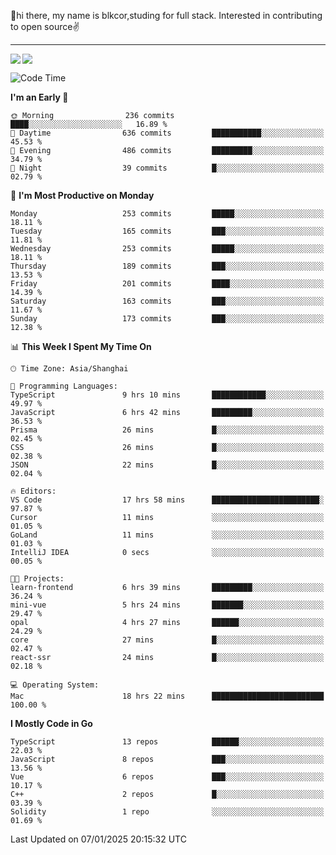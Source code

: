 👋hi there, my name is blkcor,studing for full stack.
Interested in contributing to open source✌️

<hr/>

![](https://github-readme-stats.vercel.app/api?username=blkcor)
<a href="https://github.com/blkcor/github-readme-stats">
    <img align="left" src="https://github-readme-stats.vercel.app/api/top-langs/?username=blkcor&hide=jupyter%20notebook,shaderlab,tex,c%23&langs_count=9" />
</a>


<!--START_SECTION:waka-->
![Code Time](http://img.shields.io/badge/Code%20Time-1%2C756%20hrs%202%20mins-blue)

**I'm an Early 🐤** 

```text
🌞 Morning                236 commits         ████░░░░░░░░░░░░░░░░░░░░░   16.89 % 
🌆 Daytime                636 commits         ███████████░░░░░░░░░░░░░░   45.53 % 
🌃 Evening                486 commits         █████████░░░░░░░░░░░░░░░░   34.79 % 
🌙 Night                  39 commits          █░░░░░░░░░░░░░░░░░░░░░░░░   02.79 % 
```
📅 **I'm Most Productive on Monday** 

```text
Monday                   253 commits         █████░░░░░░░░░░░░░░░░░░░░   18.11 % 
Tuesday                  165 commits         ███░░░░░░░░░░░░░░░░░░░░░░   11.81 % 
Wednesday                253 commits         █████░░░░░░░░░░░░░░░░░░░░   18.11 % 
Thursday                 189 commits         ███░░░░░░░░░░░░░░░░░░░░░░   13.53 % 
Friday                   201 commits         ████░░░░░░░░░░░░░░░░░░░░░   14.39 % 
Saturday                 163 commits         ███░░░░░░░░░░░░░░░░░░░░░░   11.67 % 
Sunday                   173 commits         ███░░░░░░░░░░░░░░░░░░░░░░   12.38 % 
```


📊 **This Week I Spent My Time On** 

```text
🕑︎ Time Zone: Asia/Shanghai

💬 Programming Languages: 
TypeScript               9 hrs 10 mins       ████████████░░░░░░░░░░░░░   49.97 % 
JavaScript               6 hrs 42 mins       █████████░░░░░░░░░░░░░░░░   36.53 % 
Prisma                   26 mins             █░░░░░░░░░░░░░░░░░░░░░░░░   02.45 % 
CSS                      26 mins             █░░░░░░░░░░░░░░░░░░░░░░░░   02.38 % 
JSON                     22 mins             █░░░░░░░░░░░░░░░░░░░░░░░░   02.04 % 

🔥 Editors: 
VS Code                  17 hrs 58 mins      ████████████████████████░   97.87 % 
Cursor                   11 mins             ░░░░░░░░░░░░░░░░░░░░░░░░░   01.05 % 
GoLand                   11 mins             ░░░░░░░░░░░░░░░░░░░░░░░░░   01.03 % 
IntelliJ IDEA            0 secs              ░░░░░░░░░░░░░░░░░░░░░░░░░   00.05 % 

🐱‍💻 Projects: 
learn-frontend           6 hrs 39 mins       █████████░░░░░░░░░░░░░░░░   36.24 % 
mini-vue                 5 hrs 24 mins       ███████░░░░░░░░░░░░░░░░░░   29.47 % 
opal                     4 hrs 27 mins       ██████░░░░░░░░░░░░░░░░░░░   24.29 % 
core                     27 mins             █░░░░░░░░░░░░░░░░░░░░░░░░   02.47 % 
react-ssr                24 mins             █░░░░░░░░░░░░░░░░░░░░░░░░   02.18 % 

💻 Operating System: 
Mac                      18 hrs 22 mins      █████████████████████████   100.00 % 
```

**I Mostly Code in Go** 

```text
TypeScript               13 repos            ██████░░░░░░░░░░░░░░░░░░░   22.03 % 
JavaScript               8 repos             ███░░░░░░░░░░░░░░░░░░░░░░   13.56 % 
Vue                      6 repos             ███░░░░░░░░░░░░░░░░░░░░░░   10.17 % 
C++                      2 repos             █░░░░░░░░░░░░░░░░░░░░░░░░   03.39 % 
Solidity                 1 repo              ░░░░░░░░░░░░░░░░░░░░░░░░░   01.69 % 
```




 Last Updated on 07/01/2025 20:15:32 UTC
<!--END_SECTION:waka-->


